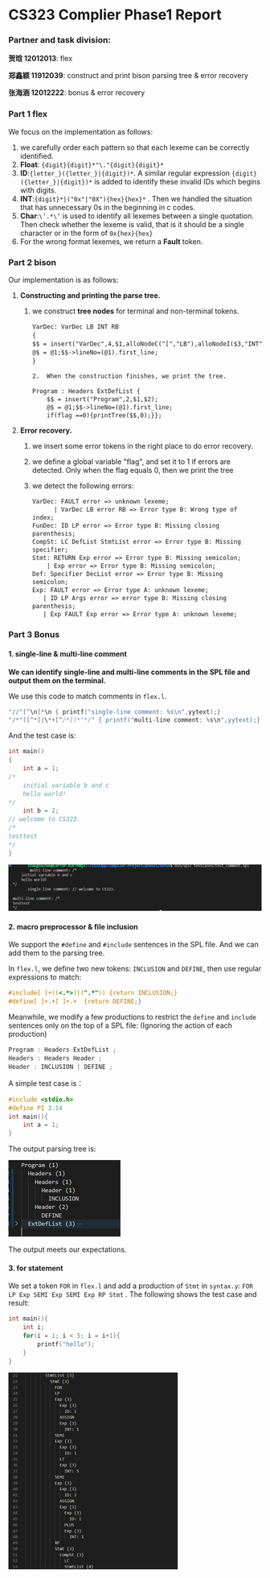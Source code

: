 # CS323 Complier Phase1 Report



### Partner and task division: 

**贺晗 12012013**: flex

**郑鑫颖 11912039**: construct and print bison parsing tree & error recovery

**张海涵 12012222**: bonus & error recovery

### Part 1 flex

We focus on the implementation as follows:

1. we carefully order each pattern so that each lexeme can be correctly identified. 
2. **Float**: `{digit}{digit}*"\."{digit}{digit}*` 
3. **ID**:`{letter_}({letter_}|{digit})*`. A similar regular expression `{digit}({letter_}|{digit})*` is added to identify these invalid IDs which begins with digits.
4. **INT**:`{digit}*|("0x"|"0X"){hex}{hex}*` . Then we handled the situation that has unnecessary 0s in the beginning in c codes.
5. **Char**:`\’.*\’` is used to identify all lexemes between a single quotation. Then check whether the lexeme is valid, that is it should be  a single character or in the form of `0x{hex}{hex}`
6. For the wrong format lexemes, we return a **Fault** token.

### Part 2 bison

Our implementation is as follows:

 1. **Constructing and printing the parse tree.**

     1. we construct **tree nodes** for terminal and non-terminal tokens.

        ```flex
        VarDec: VarDec LB INT RB 
        {
        $$ = insert("VarDec",4,$1,alloNodeC("[","LB"),alloNodeI($3,"INT"),alloNodeC("]","RB")); 
        @$ = @1;$$->lineNo=(@1).first_line;
        }
        ```

         	2.  When the construction finishes, we print the tree.

        ```
        Program : Headers ExtDefList {
            $$ = insert("Program",2,$1,$2);
            @$ = @1;$$->lineNo=(@1).first_line;
            if(flag ==0){printTree($$,0);}};
        ```

 2. **Error recovery.**

      1. we insert some error tokens in the right place to do error recovery.

      2. we define a global variable "flag", and set it to 1 if errors are detected. Only when the flag equals 0, then we print the tree

      3. we detect the following errors:

          ```
          VarDec: FAULT error => unknown lexeme;
                | VarDec LB error RB => Error type B: Wrong type of index;
          FunDec: ID LP error => Error type B: Missing closing parenthesis;
          CompSt: LC DefList StmtList error => Error type B: Missing specifier;
          Stmt: RETURN Exp error => Error type B: Missing semicolon;
              | Exp error => Error type B: Missing semicolon;
          Def: Specifier DecList error => Error type B: Missing semicolon;
          Exp: FAULT error => Error type A: unknown lexeme;
             | ID LP Args error => error type B: Missing closing parenthesis;
             | Exp FAULT Exp error => Error type A: unknown lexeme;
          ```

          


### Part 3 Bonus

#### 1. single-line & multi-line comment

**We can identify single-line and multi-line comments in the SPL file and output them on the terminal.**

We use this code to match comments in `flex.l`.

```c
"//"[^\n]*\n { printf("single-line comment: %s\n",yytext);}
"/*"([^*]|\*+[^/*])*"*/" { printf("multi-line comment: %s\n",yytext);}
```

And the test case is:

```c
int main()
{
    int a = 1;
/* 
    initial variable b and c
    hello world!
*/
    int b = 2;
// welcome to CS323.
/*
testtest
*/
}
```

<img src="CS323 Complier.assets\comment-1666868964317-2.png" alt="comment" style="zoom:50%;" />

#### 2. macro preprocessor & file inclusion

We support the `#define` and `#include` sentences in the SPL file. And we can add them to the parsing tree. 

In `flex.l`, we define two new tokens: `INCLUSION` and `DEFINE`, then use regular expressions to match:

```c
#include[ ]+((<.*>)|(".*")) {return INCLUSION;}
#define[ ]+.+[ ]+.+  {return DEFINE;}
```

Meanwhile, we modify a few productions to restrict the `define` and `include` sentences only on the top of a SPL file: (Ignoring the action of each production)

```c
Program : Headers ExtDefList ;
Headers : Headers Header ;
Header : INCLUSION | DEFINE ;
```

A simple test case is：

```c
#include <stdio.h>
#define PI 3.14
int main(){
    int a = 1;
}
```

The output parsing tree is:

<img src="CS323 Complier.assets\include&define-1666869035166-6.png" alt="include&define" style="zoom:50%;" />

The output meets our expectations.

#### 3. for statement

We set a token `FOR` in `flex.l` and add a production of `Stmt` in `syntax.y`: `FOR LP Exp SEMI Exp SEMI Exp RP Stmt` . The following shows the test case and result:

```c
int main(){
    int i;
    for(i = 1; i < 5; i = i+1){
        printf("hello");
    }
}
```

<img src="CS323 Complier.assets\for-1666869048294-9.png" alt="for" style="zoom:50%;" />
